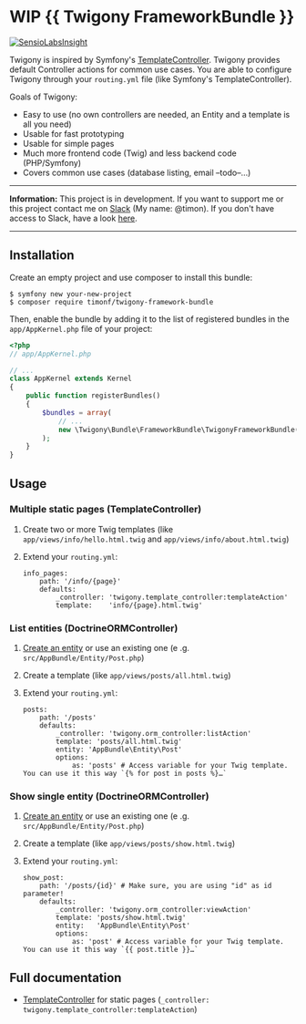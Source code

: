 WIP {{ Twigony FrameworkBundle }}
=================================

[![SensioLabsInsight](https://insight.sensiolabs.com/projects/a20684cb-83aa-486f-8bec-e0a4cd3ae307/mini.png)](https://insight.sensiolabs.com/projects/a20684cb-83aa-486f-8bec-e0a4cd3ae307)

Twigony is inspired by Symfony's [TemplateController](http://symfony.com/doc/3.3/templating/render_without_controller.html).
Twigony provides default Controller actions for common use cases. You are able to configure Twigony through your
`routing.yml` file (like Symfony's TemplateController).

Goals of Twigony:

 * Easy to use (no own controllers are needed, an Entity and a template is all you need)
 * Usable for fast prototyping
 * Usable for simple pages
 * Much more frontend code (Twig) and less backend code (PHP/Symfony)
 * Covers common use cases (database listing, email –todo–…)

---------------------------------------

**Information:** This project is in development. If you want to support me
or this project contact me on [Slack](https://symfony-devs.slack.com) (My name: @timon).
If you don't have access to Slack, have a look [here](http://symfony.com/support).

---------------------------------------

Installation
------------

Create an empty project and use composer to install this bundle:

```console
$ symfony new your-new-project
$ composer require timonf/twigony-framework-bundle
```

Then, enable the bundle by adding it to the list of registered bundles
in the `app/AppKernel.php` file of your project:

```php
<?php
// app/AppKernel.php

// ...
class AppKernel extends Kernel
{
    public function registerBundles()
    {
        $bundles = array(
            // ...
            new \Twigony\Bundle\FrameworkBundle\TwigonyFrameworkBundle(),
        );
    }
}
```

Usage
-----

### Multiple static pages (TemplateController)

1.  Create two or more Twig templates (like `app/views/info/hello.html.twig` and `app/views/info/about.html.twig`)
2.  Extend your `routing.yml`:
        
        info_pages:
            path: '/info/{page}'
            defaults:
                _controller: 'twigony.template_controller:templateAction'
                template:    'info/{page}.html.twig'


### List entities (DoctrineORMController)

1.  [Create an entity](http://symfony.com/doc/3.3/doctrine.html#creating-an-entity-class)
    or use an existing one (e .g. `src/AppBundle/Entity/Post.php`)
2.  Create a template (like `app/views/posts/all.html.twig`)
3.  Extend your `routing.yml`:

        posts:
            path: '/posts'
            defaults:
                _controller: 'twigony.orm_controller:listAction'
                template: 'posts/all.html.twig'
                entity: 'AppBundle\Entity\Post'
                options:
                    as: 'posts' # Access variable for your Twig template. You can use it this way `{% for post in posts %}…`

### Show single entity (DoctrineORMController)

1.  [Create an entity](http://symfony.com/doc/3.3/doctrine.html#creating-an-entity-class)
    or use an existing one (e .g. `src/AppBundle/Entity/Post.php`)
2.  Create a template (like `app/views/posts/show.html.twig`)
3.  Extend your `routing.yml`:

        show_post:
            path: '/posts/{id}' # Make sure, you are using "id" as id parameter!
            defaults:
                _controller: 'twigony.orm_controller:viewAction'
                template: 'posts/show.html.twig'
                entity:   'AppBundle\Entity\Post'
                options:
                    as: 'post' # Access variable for your Twig template. You can use it this way `{{ post.title }}…`


Full documentation
------------------

 * [TemplateController](Resources/doc/TemplateController.md) for static pages (`_controller: twigony.template_controller:templateAction`)
